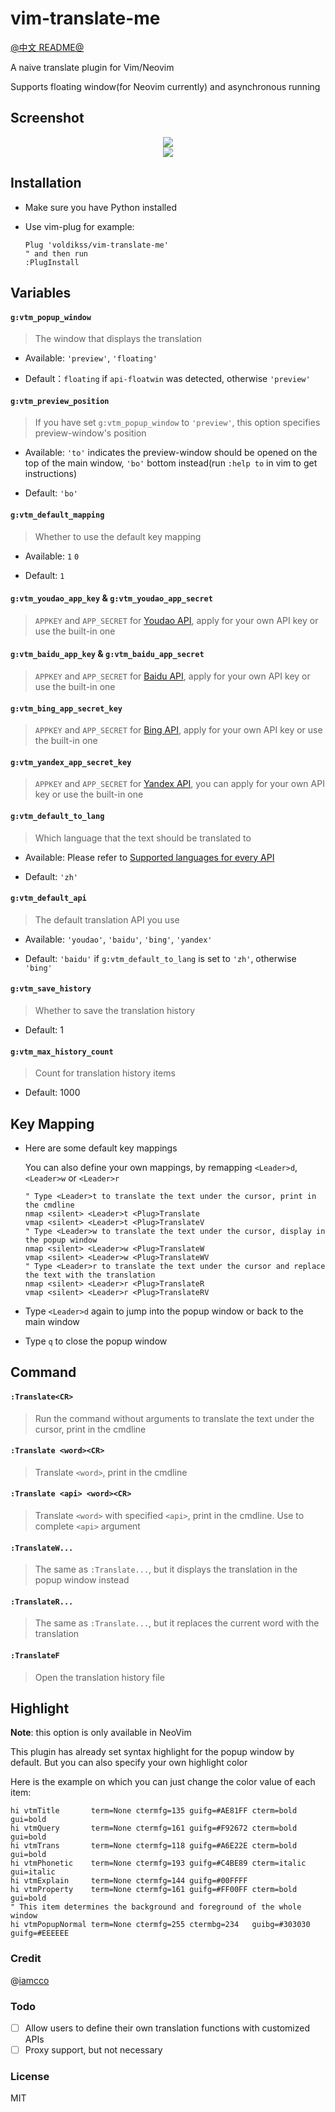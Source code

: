 # vim-translate-me

[@中文 README@](./README.md)

A naive translate plugin for Vim/Neovim

Supports floating window(for Neovim currently) and asynchronous running

## Screenshot

<div align="center">
	<img src="https://user-images.githubusercontent.com/20282795/57177114-6aa5a800-6e93-11e9-9ab3-7a6a99bef70e.gif">
</div>
<div align="center">
	<img src="https://user-images.githubusercontent.com/20282795/57177115-6b3e3e80-6e93-11e9-9a65-7556d5564a28.gif">
</div>

## Installation
 - Make sure you have Python installed

 - Use vim-plug for example:

    ```vim
    Plug 'voldikss/vim-translate-me'
    " and then run
    :PlugInstall
    ```

## Variables
#### **`g:vtm_popup_window`**

> The window that displays the translation

- Available: `'preview'`, `'floating'`

- Default：`floating` if `api-floatwin` was detected, otherwise `'preview'`

#### **`g:vtm_preview_position`**

> If you have set `g:vtm_popup_window` to `'preview'`, this option specifies preview-window's position

- Available: `'to'` indicates the preview-window should be opened on the top of the main window, `'bo'` bottom instead(run `:help to` in vim to get instructions)

- Default: `'bo'`

#### **`g:vtm_default_mapping`**

> Whether to use the default key mapping

- Available: `1` `0` 

- Default: `1`

#### **`g:vtm_youdao_app_key`** & **`g:vtm_youdao_app_secret`**

> `APPKEY` and `APP_SECRET` for [Youdao API](https://ai.youdao.com/doc.s#guide), apply for your own API key or use the built-in one

#### **`g:vtm_baidu_app_key`** & **`g:vtm_baidu_app_secret`**

> `APPKEY` and `APP_SECRET` for [Baidu API](https://api.fanyi.baidu.com/api/trans/product/index), apply for your own API key or use the built-in one

#### **`g:vtm_bing_app_secret_key`**
  
> `APPKEY` and `APP_SECRET` for [Bing API](https://docs.microsoft.com/en-us/azure/cognitive-services/translator/translator-text-how-to-signup), 
>  apply for your own API key or use the built-in one

#### **`g:vtm_yandex_app_secret_key`**
  
> `APPKEY` and `APP_SECRET` for [Yandex API](https://translate.yandex.com/developers/keys), you can apply for your own API key or use the built-in one

#### **`g:vtm_default_to_lang`**
  
> Which language that the text should be translated to

- Available: Please refer to [Supported languages for every API](https://github.com/voldikss/vim-translate-me/wiki)

- Default: `'zh'`

#### **`g:vtm_default_api`**
  
> The default translation API you use

- Available: `'youdao'`, `'baidu'`, `'bing'`, `'yandex'`

- Default: `'baidu'` if `g:vtm_default_to_lang` is set to `'zh'`, otherwise `'bing'`

#### **`g:vtm_save_history`**
  
> Whether to save the translation history

- Default: 1

#### **`g:vtm_max_history_count`**
  
> Count for translation history items

- Default: 1000

## Key Mapping

- Here are some default key mappings

    You can also define your own mappings, by remapping `<Leader>d`, `<Leader>w` or `<Leader>r`

    ```vim
    " Type <Leader>t to translate the text under the cursor, print in the cmdline
    nmap <silent> <Leader>t <Plug>Translate
    vmap <silent> <Leader>t <Plug>TranslateV
    " Type <Leader>w to translate the text under the cursor, display in the popup window
    nmap <silent> <Leader>w <Plug>TranslateW
    vmap <silent> <Leader>w <Plug>TranslateWV
    " Type <Leader>r to translate the text under the cursor and replace the text with the translation
    nmap <silent> <Leader>r <Plug>TranslateR
    vmap <silent> <Leader>r <Plug>TranslateRV
    ```

- Type `<Leader>d` again to jump into the popup window or back to the main window
- Type `q` to close the popup window

## Command

#### `:Translate<CR>`

> Run the command without arguments to translate the text under the cursor, print in the cmdline

#### `:Translate <word><CR>`

> Translate `<word>`, print in the cmdline

#### `:Translate <api> <word><CR>`

> Translate `<word>` with specified `<api>`, print in the cmdline. Use <Tab> to complete `<api>` argument

#### `:TranslateW...`

> The same as `:Translate...`, but it displays the translation in the popup window instead

#### `:TranslateR...`

> The same as `:Translate...`, but it replaces the current word with the translation

#### `:TranslateF`

> Open the translation history file

## Highlight

**Note**: this option is only available in NeoVim

This plugin has already set syntax highlight for the popup window by default. 
But you can also specify your own highlight color

Here is the example on which you can just change the color value of each item:

```vim
hi vtmTitle       term=None ctermfg=135 guifg=#AE81FF cterm=bold    gui=bold
hi vtmQuery       term=None ctermfg=161 guifg=#F92672 cterm=bold    gui=bold
hi vtmTrans       term=None ctermfg=118 guifg=#A6E22E cterm=bold    gui=bold
hi vtmPhonetic    term=None ctermfg=193 guifg=#C4BE89 cterm=italic  gui=italic
hi vtmExplain     term=None ctermfg=144 guifg=#00FFFF
hi vtmProperty    term=None ctermfg=161 guifg=#FF00FF cterm=bold    gui=bold
" This item determines the background and foreground of the whole window
hi vtmPopupNormal term=None ctermfg=255 ctermbg=234   guibg=#303030 guifg=#EEEEEE
```


### Credit
@[iamcco](https://github.com/iamcco)

### Todo
- [ ] Allow users to define their own translation functions with customized APIs
- [ ] Proxy support, but not necessary

### License
MIT

